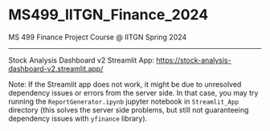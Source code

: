 # MS499_IITGN_Finance_2024
MS 499 Finance Project Course @ IITGN Spring 2024 

---

Stock Analysis Dashboard v2 Streamlit App: https://stock-analysis-dashboard-v2.streamlit.app/

Note: If the Streamlit app does not work, it might be due to unresolved dependency issues or errors from the server side. In that case, you may try running the `ReportGenerator.ipynb` jupyter notebook in `Streamlit_App` directory (this solves the server side problems, but still not guaranteeing dependency issues with `yfinance` library).
